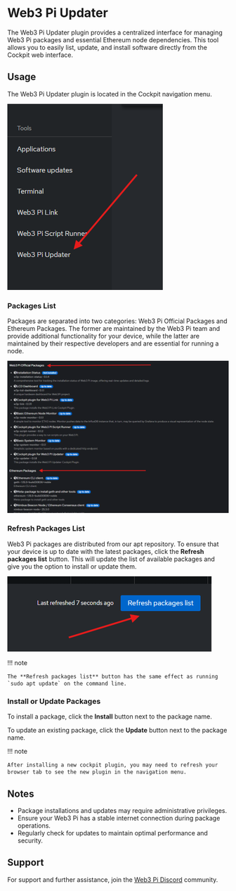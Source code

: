 # Web3 Pi Updater

The Web3 Pi Updater plugin provides a centralized interface for managing Web3 Pi packages and essential Ethereum node dependencies. This tool allows you to easily list, update, and install software directly from the Cockpit web interface.

## Usage

The Web3 Pi Updater plugin is located in the Cockpit navigation menu.

![Web3 Pi Updater in Cockpit](../img/updater-in-cockpit.png)

### Packages List

Packages are separated into two categories: Web3 Pi Official Packages and Ethereum Packages. The former are maintained by the Web3 Pi team and provide additional functionality for your device, while the latter are maintained by their respective developers and are essential for running a node.

![Packages split into categories](../img/updater-packages.png)

### Refresh Packages List

Web3 Pi packages are distributed from our apt repository. To ensure that your device is up to date with the latest packages, click the **Refresh packages list** button. This will update the list of available packages and give you the option to install or update them.

![Refresh Packages List button](../img/updater-refresh.png)

!!! note

    The **Refresh packages list** button has the same effect as running `sudo apt update` on the command line.

### Install or Update Packages

To install a package, click the **Install** button next to the package name.

To update an existing package, click the **Update** button next to the package name.

!!! note

    After installing a new cockpit plugin, you may need to refresh your browser tab to see the new plugin in the navigation menu.

## Notes

- Package installations and updates may require administrative privileges.
- Ensure your Web3 Pi has a stable internet connection during package operations.
- Regularly check for updates to maintain optimal performance and security.

## Support

For support and further assistance, join the [Web3 Pi Discord](https://discord.gg/aDMw5zeUZ4) community.
